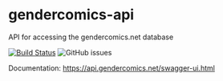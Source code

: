 # gendercomics-api

API for accessing the gendercomics.net database


[![Build Status](https://travis-ci.com/gendercomics/api.svg?branch=develop)](https://travis-ci.com/gendercomics/api)
![GitHub issues](https://img.shields.io/github/issues/gendercomics/api.svg)

Documentation: https://api.gendercomics.net/swagger-ui.html
